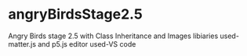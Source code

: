 # angryBirdsStage2.5
Angry Birds stage 2.5 with Class Inheritance and Images
libiaries used-matter.js and p5.js
editor used-VS code